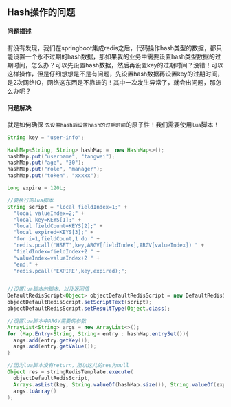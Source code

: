 ## Hash操作的问题



#### 问题描述

有没有发现，我们在springboot集成redis之后，代码操作hash类型的数据，都只能设置一个永不过期的hash数据，那如果我的业务中需要设置hash类型数据的过期时间，怎么办？可以先设置hash数据，然后再设置key的过期时间？没错！可以这样操作，但是仔细想想是不是有问题，先设置hash数据再设置key的过期时间，是2次网络IO，网络这东西是不靠谱的！其中一次发生异常了，就会出问题，那怎么办呢？



#### 问题解决

就是如何确保 `先设置hash后设置hash的过期时间`的原子性！我们需要使用`lua`脚本！



```java
String key = "user-info";

HashMap<String, String> hashMap =  new HashMap<>();
hashMap.put("username", "tangwei");
hashMap.put("age", "30");
hashMap.put("role", "manager");
hashMap.put("token", "xxxxx");

Long expire = 120L;

//要执行的lua脚本
String script = "local fieldIndex=1;" +
  "local valueIndex=2;" +
  "local key=KEYS[1];" +
  "local fieldCount=KEYS[2];" +
  "local expired=KEYS[3];" +
  "for i=1,fieldCount,1 do " +
  "redis.pcall('HSET',key,ARGV[fieldIndex],ARGV[valueIndex]) " +
  "fieldIndex=fieldIndex+2 " +
  "valueIndex=valueIndex+2 " +
  "end;" +
  "redis.pcall('EXPIRE',key,expired);";


//设置lua脚本的脚本、以及返回值
DefaultRedisScript<Object> objectDefaultRedisScript = new DefaultRedisScript<>();
objectDefaultRedisScript.setScriptText(script);
objectDefaultRedisScript.setResultType(Object.class);

//设置lua脚本中ARGV需要的参数
ArrayList<String> args = new ArrayList<>();
for (Map.Entry<String, String> entry : hashMap.entrySet()){
  args.add(entry.getKey());
  args.add(entry.getValue());
}

//因为lua脚本没有return，所以这儿的res为null
Object res = stringRedisTemplate.execute(
  objectDefaultRedisScript, 
  Arrays.asList(key, String.valueOf(hashMap.size()), String.valueOf(expire)), 
  args.toArray()
);


```

